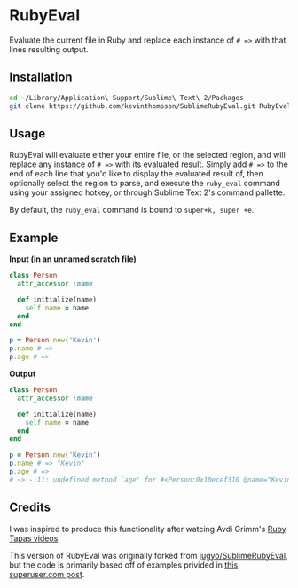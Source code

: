 RubyEval
========
Evaluate the current file in Ruby and replace each instance of `# =>` with that lines resulting output.

## Installation
``` bash
cd ~/Library/Application\ Support/Sublime\ Text\ 2/Packages
git clone https://github.com/kevinthompson/SublimeRubyEval.git RubyEval
```

## Usage
RubyEval will evaluate either your entire file, or the selected region, and will replace any instance of `# =>` with its evaluated result. Simply add `# =>` to the end of each line that you'd like to display the evaluated result of, then optionally select the region to parse, and execute the `ruby_eval` command using your assigned hotkey, or through Sublime Text 2's command pallette.

By default, the `ruby_eval` command is bound to `super+k, super +e`.

## Example

**Input (in an unnamed scratch file)**
``` ruby
class Person
  attr_accessor :name

  def initialize(name)
    self.name = name
  end
end

p = Person.new('Kevin')
p.name # => 
p.age # =>
```

**Output**
``` ruby
class Person
  attr_accessor :name

  def initialize(name)
    self.name = name
  end
end

p = Person.new('Kevin')
p.name # => "Kevin"
p.age # => 
# ~> -:11: undefined method `age' for #<Person:0x10ecef310 @name="Kevin"> (NoMethodError)
```

## Credits
I was inspired to produce this functionality after watcing Avdi Grimm's [Ruby Tapas videos](http://rubytapas.com).

This version of RubyEval was originally forked from [jugyo/SublimeRubyEval](https://github.com/jugyo/SublimeRubyEval), but the code is primarily based off of examples privided in [this superuser.com post](http://superuser.com/questions/472413/is-there-a-way-to-execute-and-update-markers-in-sublime-text-2).